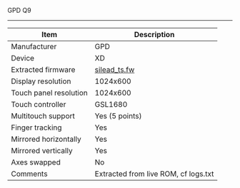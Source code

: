 GPD Q9

---------------------------------------------

| Item                      | Description |
|---------------------------|-------------|
| Manufacturer              | GPD       |
| Device                    | XD  |
| Extracted firmware        |  [silead_ts.fw](silead_ts.fw) |
| Display resolution        | 1024x600 |
| Touch panel resolution    | 1024x600 |
| Touch controller          | GSL1680 |
| Multitouch support        | Yes (5 points) |
| Finger tracking           | Yes |
| Mirrored horizontally     | Yes |
| Mirrored vertically       | Yes |
| Axes swapped              | No |
| Comments | Extracted from live ROM, cf logs.txt |

